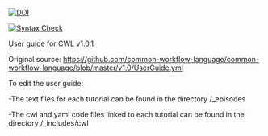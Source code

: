 [![DOI](https://zenodo.org/badge/89621457.svg)](https://zenodo.org/badge/latestdoi/89621457)

[![Syntax Check](https://travis-ci.org/common-workflow-language/user_guide.svg?branch=gh-pages)](https://travis-ci.org/common-workflow-language/user_guide)

[User guide for CWL v1.0.1](http://www.commonwl.org/user_guide/)

Original source:
https://github.com/common-workflow-language/common-workflow-language/blob/master/v1.0/UserGuide.yml

To edit the user guide:

-The text files for each tutorial can be found in the directory /_episodes

-The cwl and yaml code files linked to each tutorial can be found in the directory /_includes/cwl
